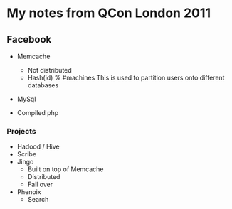 # My notes from QCon London 2011

## Facebook

* Memcache
  - Not distributed
  - Hash(id) % #machines
      This is used to partition users onto different databases
  
* MySql
* Compiled php

### Projects
* Hadood / Hive
* Scribe
* Jingo
  - Built on top of Memcache
  - Distributed
  - Fail over
* Phenoix
  - Search

